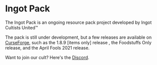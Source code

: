 # Ingot Pack
The Ingot Pack is an ongoing resource pack project developed by Ingot Cultists United™

The pack is still under development, but a few releases are available on [CurseForge](https://www.curseforge.com/minecraft/texture-packs/ingot-pack), such as the 1.8.9 [items only] release , the Foodstuffs Only release, and the April Fools 2021 release.

Want to join our cult? Here's the [Discord](https://discord.gg/2YryfEs6mx).

